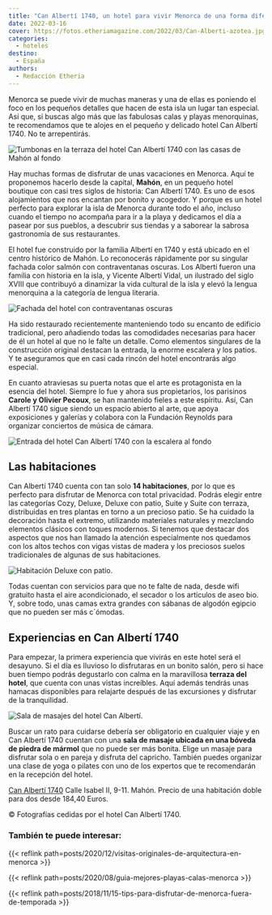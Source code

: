 ```yaml
---
title: "Can Albertí 1740, un hotel para vivir Menorca de una forma diferente"
date: 2022-03-16
cover: https://fotos.etheriamagazine.com/2022/03/Can-Alberti-azotea.jpg
categories: 
  - hoteles
destino: 
  - España
authors: 
  - Redacción Etheria
---
```


Menorca se puede vivir de muchas maneras y una de ellas es poniendo el foco en los pequeños detalles que hacen de esta isla un lugar tan especial. Así que, si buscas algo más que las fabulosas calas y playas menorquinas, te recomendamos que te alojes en el pequeño y delicado hotel Can Albertí 1740. No te arrepentirás.

![Tumbonas en la terraza del hotel Can Albertí 1740 con las casas de Mahón al fondo](https://fotos.etheriamagazine.com/2022/03/Can-Alberti-azotea.jpg "Tumbonas en la terraza del hotel Can Albertí 1740.")

Hay muchas formas de disfrutar de unas vacaciones en Menorca. Aquí te proponemos hacerlo 
desde la capital, **Mahón**, en un pequeño hotel boutique con casi tres siglos de 
historia: Can Albertí 1740. Es uno de esos alojamientos que nos encantan por bonito y 
acogedor. Y porque es un hotel perfecto para explorar la isla de Menorca durante todo el 
año, incluso cuando el tiempo no acompaña para ir a la playa y dedicamos el día a pasear 
por sus pueblos, a descubrir sus tiendas y a saborear la sabrosa gastronomía de sus 
restaurantes. 

El hotel fue construido por la familia Albertí en 1740 y está ubicado en el centro 
histórico de Mahón. Lo reconocerás rápidamente por su singular fachada color salmón con 
contraventanas oscuras. Los Albertí fueron una familia con historia en la isla, y 
Vicente Albertí Vidal, un ilustrado del siglo XVIII que contribuyó a dinamizar la vida 
cultural de la isla y elevó la lengua menorquina a la categoría de lengua literaria. 

![Fachada del hotel con contraventanas oscuras](https://fotos.etheriamagazine.com/2022/03/can-alberti-fachada.jpg "Fachada del hotel.")

Ha sido restaurado recientemente manteniendo todo su encanto de edificio tradicional, 
pero añadiendo todas las comodidades necesarias para hacer de él un hotel al que no le 
falte un detalle. Como elementos singulares de la construcción original destacan la 
entrada, la enorme escalera y los patios. Y te aseguramos que en casi cada rincón del 
hotel encontrarás algo especial. 

En cuanto atraviesas su puerta notas que el arte es protagonista en la esencia del 
hotel. Siempre lo fue y ahora sus propietarios, los parisinos **Carole y Olivier 
Pecoux**, se han mantenido fieles a este espíritu. Así, Can Albertí 1740 sigue siendo un 
espacio abierto al arte, que apoya exposiciones y galerías y colabora con la Fundación 
Reynolds para organizar conciertos de música de cámara. 

![Entrada del hotel Can Albertí 1740 con la escalera al fondo](https://fotos.etheriamagazine.com/2022/03/can-entrada-Alberti.jpg "Entrada del hotel Can Albertí 1740.")

## Las habitaciones

Can Albertí 1740 cuenta con tan solo **14 habitaciones**, por lo que es perfecto para 
disfrutar de Menorca con total privacidad. Podrás elegir entre las categorías Cozy, 
Deluxe, Deluxe con patio, Suite y Suite con terraza, distribuidas en tres plantas en 
torno a un precioso patio. Se ha cuidado la decoración hasta el extremo, utilizando 
materiales naturales y mezclando elementos clásicos con toques modernos. Si tenemos que 
destacar dos aspectos que nos han llamado la atención especialmente nos quedamos con los 
altos techos con vigas vistas de madera y los preciosos suelos tradicionales de algunas 
de sus habitaciones. 

![Habitación Deluxe con patio.](https://fotos.etheriamagazine.com/2022/03/Can-alberti-deluxe-patio.jpg "Habitación Deluxe con patio.")

Todas cuentan con servicios para que no te falte de nada, desde wifi gratuito hasta el 
aire acondicionado, el secador o los artículos de aseo bio. Y, sobre todo, unas camas 
extra grandes con sábanas de algodón egipcio que no pueden ser más c´ómodas. 

## Experiencias en Can Albertí 1740

Para empezar, la primera experiencia que vivirás en este hotel será el desayuno. Si el 
día es lluvioso lo disfrutaras en un bonito salón, pero si hace buen tiempo podrás 
degustarlo con calma en la maravillosa **terraza del hotel**, que cuenta con unas vistas 
increíbles. Aquí además tendrás unas hamacas disponibles para relajarte después de las 
excursiones y disfrutar de la tranquilidad. 

![Sala de masajes del hotel Can Albertí.](https://fotos.etheriamagazine.com/2022/03/Can-Alberti-Sala-masajes.jpg "Sala de masajes del hotel Can Albertí.")

Buscar un rato para cuidarse debería ser obligatorio en cualquier viaje y en Can Albertí 
1740 cuentan con una **sala de masaje ubicada en una bóveda de piedra de mármol** que no 
puede ser más bonita. Elige un masaje para disfrutar sola o en pareja y disfruta del 
capricho. También puedes organizar una clase de yoga o pilates con uno de los expertos 
que te recomendarán en la recepción del hotel. 

[Can Albertí 1740](https://hotelcanalberti.com/es/) Calle Isabel II, 9-11. Mahón. Precio 
de una habitación doble para dos desde 184,40 Euros. 

© Fotografías cedidas por el hotel Can Albertí 1740. 

### También te puede interesar:

{{< reflink path=posts/2020/12/visitas-originales-de-arquitectura-en-menorca >}} 

{{< reflink path=posts/2020/08/guia-mejores-playas-calas-menorca >}} 

{{< reflink path=posts/2018/11/15-tips-para-disfrutar-de-menorca-fuera-de-temporada >}}
